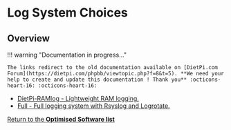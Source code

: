 # Log System Choices

## Overview

!!! warning "Documentation in progress..." 

    The links redirect to the old documentation available on [DietPi.com Forum](https://dietpi.com/phpbb/viewtopic.php?f=8&t=5). **We need your help to create and update this documentation ! Thank you** :octicons-heart-16: :octicons-heart-16:

- [DietPi-RAMlog - Lightweight RAM logging.](https://dietpi.com/phpbb/viewtopic.php?f=8&t=5&start=20#p68)  
- [Full - Full logging system with Rsyslog and Logrotate.](https://dietpi.com/phpbb/viewtopic.php?f=8&t=5&start=20#p68)  

[Return to the **Optimised Software list**](../dietpi_optimised_software)

